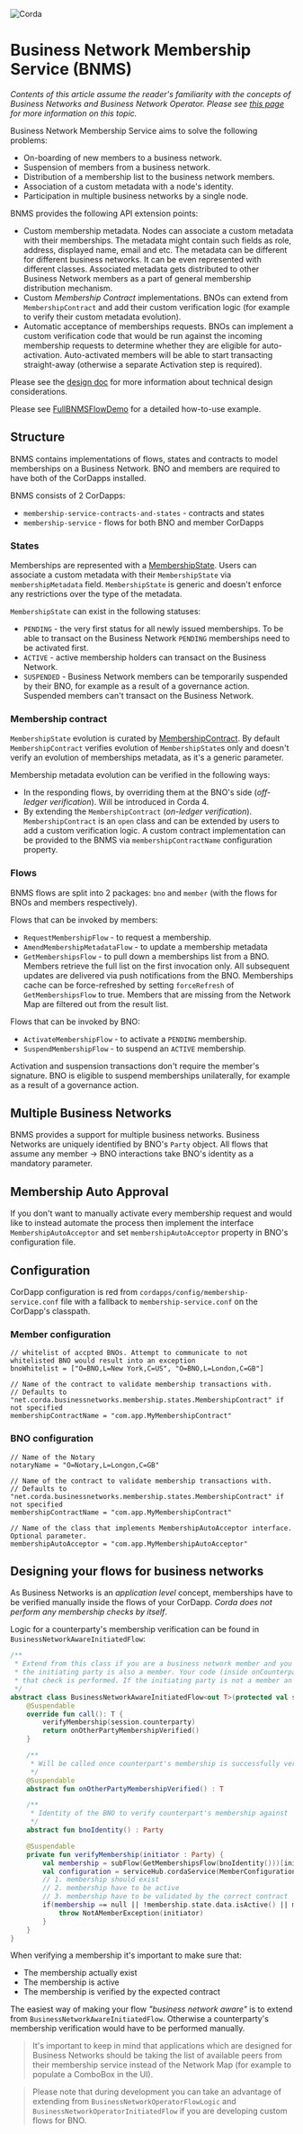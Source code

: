![Corda](https://www.corda.net/wp-content/uploads/2016/11/fg005_corda_b.png)

# Business Network Membership Service (BNMS)

*Contents of this article assume the reader's familiarity with the concepts of Business Networks and Business Network Operator. Please see [this page](https://solutions.corda.net/business-networks/intro.html) for more information on this topic.*

Business Network Membership Service aims to solve the following problems:
* On-boarding of new members to a business network. 
* Suspension of members from a business network.
* Distribution of a membership list to the business network members.
* Association of a custom metadata with a node's identity.
* Participation in multiple business networks by a single node.

BNMS provides the following API extension points:
* Custom membership metadata. Nodes can associate a custom metadata with their memberships. The metadata might contain such fields as role, address, displayed name, email and etc. The metadata can be different for different business networks. It can be even represented with different classes. Associated metadata gets distributed to other Business Network members as a part of general membership distribution mechanism. 
* Custom *Membership Contract* implementations. BNOs can extend from `MembershipContract` and add their custom verification logic (for example to verify their custom metadata evolution).  
* Automatic acceptance of memberships requests. BNOs can implement a custom verification code that would be run against the incoming membership requests to determine whether they are eligible for auto-activation. Auto-activated members will be able to start transacting straight-away (otherwise a separate Activation step is required).

Please see the [design doc](./design/design.md) for more information about technical design considerations.

Please see [FullBNMSFlowDemo](./membership-service/src/test/kotlin/net/corda/businessnetworks/membership/FullBNMSFlowDemo.kt) for a detailed how-to-use example.

## Structure

BNMS contains implementations of flows, states and contracts to model memberships on a Business Network. BNO and members are required to have both of the CorDapps installed.

BNMS consists of 2 CorDapps:
* `membership-service-contracts-and-states` - contracts and states
* `membership-service` - flows for both BNO and member CorDapps 

### States

Memberships are represented with a [MembershipState](./membership-service-contracts-and-states/src/main/kotlin/net/corda/businessnetworks/membership/states/Membership.kt). Users can associate a custom metadata with their `MembershipState` via `membershipMetadata` field. `MembershipState` is generic and doesn't enforce any restrictions over the type of the metadata.

`MembershipState` can exist in the following statuses: 
* `PENDING` - the very first status for all newly issued memberships. To be able to transact on the Business Network `PENDING` memberships need to be activated first.
* `ACTIVE` - active membership holders can transact on the Business Network.
* `SUSPENDED` - Business Network members can be temporarily suspended by their BNO, for example as a result of a governance action. Suspended members can't transact on the Business Network.

### Membership contract

`MembershipState` evolution is curated by [MembershipContract](./membership-service-contracts-and-states/src/main/kotlin/net/corda/businessnetworks/membership/states/Membership.kt). By default `MembershipContract` verifies evolution of `MembershipState`s only and doesn't verify an evolution of memberships metadata, as it's a generic parameter.   

Membership metadata evolution can be verified in the following ways:
* In the responding flows, by overriding them at the BNO's side (_off-ledger verification_). Will be introduced in Corda 4.
* By extending the `MembershipContract` (_on-ledger verification_). `MembershipContract` is an `open` class and can be extended by users to add a custom verification logic. A custom contract implementation can be provided to the BNMS via `membershipContractName` configuration property.

### Flows

BNMS flows are split into 2 packages: `bno` and `member` (with the flows for BNOs and members respectively).

Flows that can be invoked by members: 
* `RequestMembershipFlow` - to request a membership. 
* `AmendMembershipMetadataFlow` - to update a membership metadata
* `GetMembershipsFlow` - to pull down a memberships list from a BNO. Members retrieve the full list on the first invocation only. All subsequent updates are delivered via push notifications from the BNO. Memberships cache can be force-refreshed by setting `forceRefresh` of `GetMembershipsFlow` to true. Members that are missing from the Network Map are filtered out from the result list.

Flows that can be invoked by BNO: 
* `ActivateMembershipFlow` - to activate a `PENDING` membership.
* `SuspendMembershipFlow` - to suspend an `ACTIVE` membership.

Activation and suspension transactions don't require the member's signature. BNO is eligible to suspend memberships unilaterally, for example as a result of a governance action.  

## Multiple Business Networks

BNMS provides a support for multiple business networks. Business Networks are uniquely identified by BNO's `Party` object. All flows that assume any member -> BNO interactions take BNO's identity as a mandatory parameter.   

## Membership Auto Approval

If you don't want to manually activate every membership request and would like to instead automate the process then implement the interface `MembershipAutoAcceptor` and set `membershipAutoAcceptor` property in BNO's configuration file.

## Configuration 

CorDapp configuration is red from `cordapps/config/membership-service.conf` file with a fallback to `membership-service.conf` on the CorDapp's classpath.

### Member configuration

```hocon
// whitelist of accpted BNOs. Attempt to communicate to not whitelisted BNO would result into an exception
bnoWhitelist = ["O=BNO,L=New York,C=US", "O=BNO,L=London,C=GB"]

// Name of the contract to validate membership transactions with. 
// Defaults to "net.corda.businessnetworks.membership.states.MembershipContract" if not specified
membershipContractName = "com.app.MyMembershipContract"

``` 

### BNO configuration
```hocon
// Name of the Notary
notaryName = "O=Notary,L=Longon,C=GB"

// Name of the contract to validate membership transactions with. 
// Defaults to "net.corda.businessnetworks.membership.states.MembershipContract" if not specified
membershipContractName = "com.app.MyMembershipContract"

// Name of the class that implements MembershipAutoAcceptor interface. Optional parameter.
membershipAutoAcceptor = "com.app.MyMembershipAutoAcceptor"

```
## Designing your flows for business networks

As Business Networks is an *application level* concept, memberships have to be verified manually inside the flows of your CorDapp. *Corda does not perform any membership checks by itself*.

Logic for a counterparty's membership verification can be found in `BusinessNetworkAwareInitiatedFlow`:

```kotlin
/**
 * Extend from this class if you are a business network member and you don't want to be checking yourself whether
 * the initiating party is also a member. Your code (inside onCounterpartyMembershipVerified) will be called only after
 * that check is performed. If the initiating party is not a member an exception is thrown.
 */
abstract class BusinessNetworkAwareInitiatedFlow<out T>(protected val session: FlowSession) : FlowLogic<T>() {
    @Suspendable
    override fun call(): T {
        verifyMembership(session.counterparty)
        return onOtherPartyMembershipVerified()
    }

    /**
     * Will be called once counterpart's membership is successfully verified
     */
    @Suspendable
    abstract fun onOtherPartyMembershipVerified() : T

    /**
     * Identity of the BNO to verify counterpart's membership against
     */
    abstract fun bnoIdentity() : Party

    @Suspendable
    private fun verifyMembership(initiator : Party) {
        val membership = subFlow(GetMembershipsFlow(bnoIdentity()))[initiator]
        val configuration = serviceHub.cordaService(MemberConfigurationService::class.java)
        // 1. membership should exist
        // 2. membership have to be active
        // 3. membership have to be validated by the correct contract
        if(membership == null || !membership.state.data.isActive() || membership.state.contract != configuration.membershipContractName()) {
            throw NotAMemberException(initiator)
        }
    }
}

```

When verifying a membership it's important to make sure that:
* The membership actually exist
* The membership is active
* The membership is verified by the expected contract

The easiest way of making your flow *"business network aware"* is to extend from `BusinessNetworkAwareInitiatedFlow`. Otherwise a counterparty's membership verification would have to be performed manually.

> It's important to keep in mind that applications which are designed for Business Networks should be taking the list of available peers from their membership service instead of the Network Map (for example to populate a ComboBox in the UI). 

> Please note that during development you can take an advantage of extending from `BusinessNetworkOperatorFlowLogic` and `BusinessNetworkOperatorInitiatedFlow` if you are developing custom flows for BNO.

 